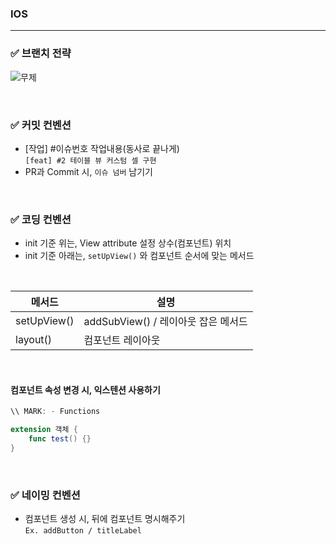 ### IOS

--- 

### ✅ 브랜치 전략 

![무제](https://user-images.githubusercontent.com/92635121/161908826-16ded59f-ada0-4316-9df3-933acc9c15c4.png)

<br>

### ✅ 커밋 컨벤션  
* [작업] #이슈번호 작업내용(동사로 끝나게)  
`[feat] #2 테이블 뷰 커스텀 셀 구현`
* PR과 Commit 시, `이슈 넘버` 남기기

<br>

### ✅ 코딩 컨벤션 

* init 기준 위는, View attribute 설정 상수(컴포넌트) 위치  
* init 기준 아래는, `setUpView()`  와 컴포넌트 순서에 맞는 메서드 

<br>

|메서드|설명|
|---|---|
|setUpView()|addSubView() / 레이아웃 잡은 메서드|
|layout()|컴포넌트 레이아웃|

<br>

#### 컴포넌트 속성 변경 시, 익스텐션 사용하기

``` swift
\\ MARK: - Functions

extension 객체 {
    func test() {}
}
```

<br>

### ✅ 네이밍 컨벤션 
* 컴포넌트 생성 시, 뒤에 컴포넌트 명시해주기  
`Ex. addButton / titleLabel` 

